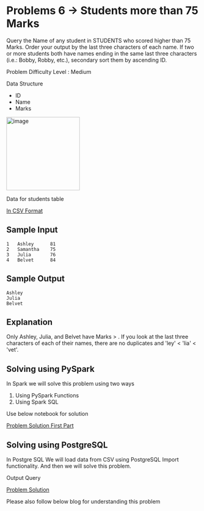 # Problems 6 -> Students more than 75 Marks 

Query the Name of any student in STUDENTS who scored higher than 75 Marks. Order your output by the last three characters of each name. If two or more students both have names ending in the same last three characters (i.e.: Bobby, Robby, etc.), secondary sort them by ascending ID.

Problem Difficulty Level : Medium

Data Structure

- ID
- Name
- Marks

<img width="192" alt="image" src="https://user-images.githubusercontent.com/118063572/218769628-a8439df0-8f84-44fd-b799-88d184fc657f.png">

Data for students table 

[In CSV Format](Students.csv)

## Sample Input

```
1   Ashley      81
2   Samantha    75
3   Julia       76
4   Belvet      84
```

## Sample Output

```
Ashley
Julia
Belvet
```

## Explanation

Only Ashley, Julia, and Belvet have Marks > . If you look at the last three characters of each of their names, there are no duplicates and 'ley' < 'lia' < 'vet'.

## Solving using PySpark

In Spark we will solve this problem using two ways 
1. Using PySpark Functions 
2. Using Spark SQL 

Use below notebook for solution 

[Problem Solution First Part](problem6.ipynb) 

## Solving using PostgreSQL

In Postgre SQL We will load data from CSV using PostgreSQL Import functionality. And then we will solve this problem. 

Output Query

[Problem Solution](problem6.sql)

Please also follow below blog for understanding this problem
